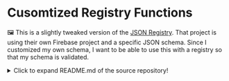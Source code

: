 # Cusomtized Registry Functions

🖼️ This is a slightly tweaked version of the [JSON Registry](https://github.com/jsonresume/registry-functions). That project is using their own Firebase project and a specific JSON schema. Since I customized my own schema, I want to be able to use this with a registry so that my schema is validated.

<details>
  <summary>Click to expand README.md of the source repository!</summary>

# Registry Functions 

This repository is responsible for our free community hosting. 

It currently runs on Firebase. 

</details>
